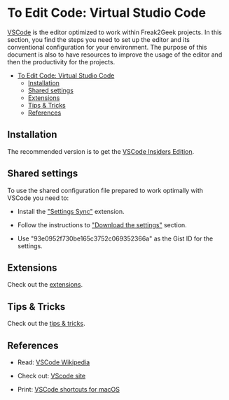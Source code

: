 # To Edit Code: Virtual Studio Code

[VSCode](https://en.wikipedia.org/wiki/Visual_Studio_Code) is the editor optimized to work within Freak2Geek projects. In this section, you find the steps you need to set up the editor and its conventional configuration for your environment. The purpose of this document is also to have resources to improve the usage of the editor and then the productivity for the projects.

- [To Edit Code: Virtual Studio Code](#to-edit-code-virtual-studio-code)
    - [Installation](#installation)
    - [Shared settings](#shared-settings)
    - [Extensions](#extensions)
    - [Tips & Tricks](#tips--tricks)
    - [References](#references)

## Installation

The recommended version is to get the [VSCode Insiders Edition](https://code.visualstudio.com/insiders/).

## Shared settings

To use the shared configuration file prepared to work optimally with VSCode you need to:

- Install the ["Settings Sync"](extensions.md#settings-sync) extension.

- Follow the instructions to ["Download the settings"](https://github.com/shanalikhan/code-settings-sync#download-your-settings) section.

- Use "93e0952f730be165c3752c069352366a" as the Gist ID for the settings.

## Extensions

Check out the [extensions](extensions.md).

## Tips & Tricks

Check out the [tips & tricks](tips-tricks.md).

## References

- Read: [VSCode Wikipedia](https://en.wikipedia.org/wiki/Visual_Studio_Code)

- Check out: [VScode site](https://code.visualstudio.com/)

- Print: [VSCode shortcuts for macOS](https://code.visualstudio.com/shortcuts/keyboard-shortcuts-macos.pdf)
